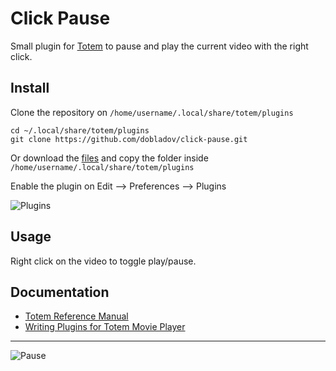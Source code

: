 # Click Pause

Small plugin for [Totem](https://wiki.gnome.org/Apps/Videos) to pause and play the current video with the right click.

## Install

Clone the repository on `/home/username/.local/share/totem/plugins`

	cd ~/.local/share/totem/plugins
    git clone https://github.com/dobladov/click-pause.git

Or download the [files](https://github.com/dobladov/click-pause/archive/master.zip) and copy the folder inside `/home/username/.local/share/totem/plugins`

Enable the plugin on Edit --> Preferences --> Plugins

![Plugins](https://my.mixtape.moe/zabhyg.png)

## Usage

Right click on the video to toggle play/pause.

## Documentation

+ [Totem Reference Manual](https://developer.gnome.org/totem/stable/)
+ [Writing Plugins for Totem Movie Player](http://asanka-abeyweera.blogspot.com.es/2012/03/writing-plugins-for-totem-movie-player.html)

---

![Pause](https://my.mixtape.moe/tbmlrr.gif)
